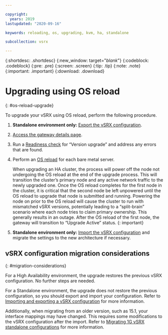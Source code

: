 ```yaml
---

copyright:
  years: 2019
lastupdated: "2020-09-16"

keywords: reloading, os, upgrading, kvm, ha, standalone

subcollection: vsrx

---
```


{:shortdesc: .shortdesc}
{:new_window: target="_blank_"}
{:codeblock: .codeblock}
{:pre: .pre}
{:screen: .screen}
{:tip: .tip}
{:note: .note}
{:important: .important}
{:download: .download}

# Upgrading using OS reload
{: #os-reload-upgrade}

To upgrade your vSRX using OS reload, perform the following procedure.

1. **Standalone environment only:** [Export the vSRX configuration](/docs/vsrx?topic=vsrx-importing-exporting-vsrx-configuration#export-the-whole-vsrx-configuration).
2. [Access the gateway details page](/docs/vsrx?topic=gateway-appliance-viewing-gateway-appliance-details).
3. Run a [Readiness check](/docs/vsrx?topic=vsrx-vsrx-readiness) for “Version upgrade” and address any errors that are found.
4. Perform an [OS reload](/docs/vsrx?topic=vsrx-reloading-the-os#performing-an-os-reload) for each bare metal server.

   When upgrading an HA cluster, the process will power off the node not undergoing the OS reload at the end of the upgrade process. This will transition the cluster’s primary node and any active network traffic to the newly upgraded one. Once the OS reload completes for the first node in the cluster, it is critical that the second node be left unpowered until the OS reload to upgrade that node is submitted and running. Powering the node on prior to the OS reload will cause the cluster to run with mismatched vSRX versions, potentially leading to a “split-brain” scenario where each node tries to claim primary ownership. This generally results in an outage. After the OS reload of the first node, the gateway will transition to “Upgrade Active” status.
   {: important}

5. **Standalone environment only:** [Import the vSRX configuration](/docs/vsrx?topic=vsrx-importing-exporting-vsrx-configuration#import-the-whole-vsrx-configuration) and migrate the settings to the new architecture if necessary.

## vSRX configuration migration considerations
{: #migration-considerations}

For a High Availability environment, the upgrade restores the previous vSRX configuration. No further steps are needed.

For a Standalone environment, the upgrade does not restore the previous configuration, so you should export and import your configuration. Refer to [Importing and exporting a vSRX configuration](/docs/vsrx?topic=vsrx-importing-exporting-vsrx-configuration) for more information.

Additionally, when migrating from an older version, such as 15.1, your interface mappings may have changed. This requires some modifications to the vSRX configuration after the import. Refer to [Migrating 1G vSRX standalone configurations](/docs/vsrx?topic=vsrx-migrating-config#migrating-1g-standalone) for more information.
